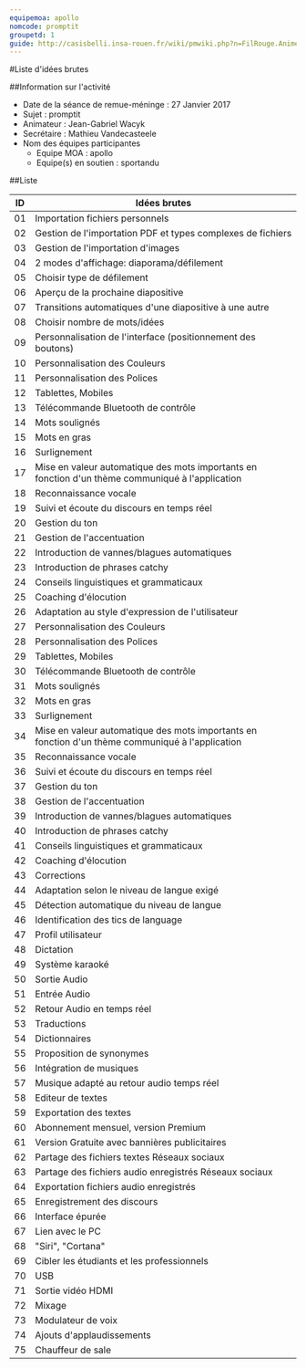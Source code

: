 ```yaml
---
equipemoa: apollo
nomcode: promptit
groupetd: 1
guide: http://casisbelli.insa-rouen.fr/wiki/pmwiki.php?n=FilRouge.AnimerRemueMeninge
---
```


#Liste d'idées brutes

##Information sur l'activité
- Date de la séance de remue-méninge : 27 Janvier 2017
- Sujet : promptit
- Animateur : Jean-Gabriel Wacyk
- Secrétaire : Mathieu Vandecasteele
- Nom des équipes participantes
  - Equipe MOA : apollo
  - Equipe(s) en soutien : sportandu

##Liste

| ID 	| Idées brutes 	|
|----	|--------------	|
| 01 	| Importation fichiers personnels      	|
| 02 	| Gestion de l'importation PDF et types complexes de fichiers      	|
| 03 	| Gestion de l'importation d'images       	|
| 04 	| 2 modes d'affichage: diaporama/défilement             	|
| 05	| Choisir type de défilement             	|
| 06 	| Aperçu de la prochaine diapositive             	|
| 07	|	Transitions automatiques d'une diapositive à une autre|
| 08 	| Choisir nombre de mots/idées       	|
| 09 	| Personnalisation de l'interface (positionnement des boutons)     	|
| 10 	| Personnalisation des Couleurs         	|
| 11 	| Personnalisation des Polices             	|
| 12	| Tablettes, Mobiles             	|
| 13 	| Télécommande Bluetooth de contrôle 	|
| 14	| Mots soulignés	|
| 15 	| Mots en gras       	|
| 16 	| Surlignement       	|
| 17 	| Mise en valeur automatique des mots importants en fonction d'un thème communiqué à l'application        	|
| 18 	| Reconnaissance vocale             	|
| 19	| Suivi et écoute du discours en temps réel             	|
| 20 	| Gestion du ton 	|
| 21	| Gestion de l'accentuation	|
| 22 	| Introduction de vannes/blagues automatiques     	|
| 23 	| Introduction de phrases catchy       	|
| 24 	| Conseils linguistiques et grammaticaux         	|
| 25 	| Coaching d'élocution             	|
| 26	| Adaptation au style d'expression de l'utilisateur             	|
| 27 	| Personnalisation des Couleurs         	|
| 28 	| Personnalisation des Polices             	|
| 29	| Tablettes, Mobiles             	|
| 30 	| Télécommande Bluetooth de contrôle 	|
| 31	| Mots soulignés	|
| 32 	| Mots en gras       	|
| 33 	| Surlignement       	|
| 34 	| Mise en valeur automatique des mots importants en fonction d'un thème communiqué à l'application        	|
| 35 	| Reconnaissance vocale             	|
| 36	| Suivi et écoute du discours en temps réel             	|
| 37 	| Gestion du ton 	|
| 38	| Gestion de l'accentuation	|
| 39 	| Introduction de vannes/blagues automatiques     	|
| 40 	| Introduction de phrases catchy       	|
| 41 	| Conseils linguistiques et grammaticaux         	|
| 42 	| Coaching d'élocution             	|
| 43 	| Corrections          	|
| 44 	| Adaptation selon le niveau de langue exigé             	|
| 45	| Détection automatique du niveau de langue             	|
| 46 	| Identification des tics de language 	|
| 47	| Profil utilisateur	|
| 48 	| Dictation       	|
| 49 	| Système karaoké       	|
| 50 	| Sortie Audio       	|
| 51 	| Entrée Audio             	|
| 52	| Retour Audio en temps réel           	|
| 53 	| Traductions 	|
| 54	| Dictionnaires|
| 55 	| Proposition de synonymes         	|
| 56 	| Intégration de musiques             	|
| 57	| Musique adapté au retour audio temps réel             	|
| 58 	| Editeur de textes 	|
| 59	| Exportation des textes	|
| 60 	| Abonnement mensuel, version Premium       	|
| 61 	| Version Gratuite avec bannières publicitaires       	|
| 62 	| Partage des fichiers textes Réseaux sociaux       	|
| 63 	| Partage des fichiers audio enregistrés Réseaux sociaux           	|
| 64	| Exportation fichiers audio enregistrés            	|
| 65 	| Enregistrement des discours 	|
| 66	| Interface épurée	|
| 67 	| Lien avec le PC    	|
| 68 	| "Siri", "Cortana"      	|
| 69 	| Cibler les étudiants et les professionnels         	|
| 70 	| USB             	|
| 71	| Sortie vidéo HDMI             	|
| 72 	| Mixage     	|
| 73 	| Modulateur de voix      	|
| 74 	| Ajouts d'applaudissements         	|
| 75 	| Chauffeur de sale             	|
